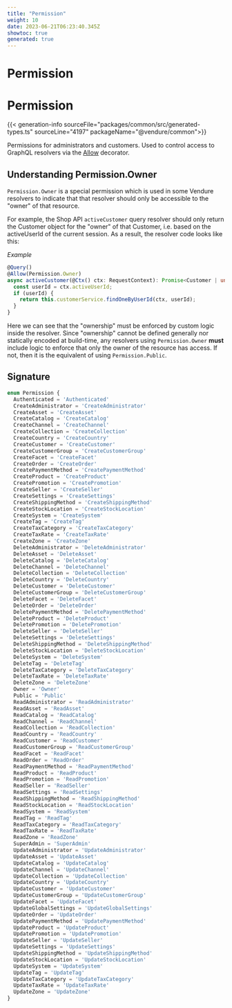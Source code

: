 ```yaml
---
title: "Permission"
weight: 10
date: 2023-06-21T06:23:40.345Z
showtoc: true
generated: true
---
```

<!-- This file was generated from the Vendure source. Do not modify. Instead, re-run the "docs:build" script -->

# Permission
<div class="symbol">


# Permission

{{< generation-info sourceFile="packages/common/src/generated-types.ts" sourceLine="4197" packageName="@vendure/common">}}

Permissions for administrators and customers. Used to control access to
GraphQL resolvers via the <a href='/typescript-api/request/allow-decorator#allow'>Allow</a> decorator.

## Understanding Permission.Owner

`Permission.Owner` is a special permission which is used in some Vendure resolvers to indicate that that resolver should only
be accessible to the "owner" of that resource.

For example, the Shop API `activeCustomer` query resolver should only return the Customer object for the "owner" of that Customer, i.e.
based on the activeUserId of the current session. As a result, the resolver code looks like this:

*Example*

```TypeScript
@Query()
@Allow(Permission.Owner)
async activeCustomer(@Ctx() ctx: RequestContext): Promise<Customer | undefined> {
  const userId = ctx.activeUserId;
  if (userId) {
    return this.customerService.findOneByUserId(ctx, userId);
  }
}
```

Here we can see that the "ownership" must be enforced by custom logic inside the resolver. Since "ownership" cannot be defined generally
nor statically encoded at build-time, any resolvers using `Permission.Owner` **must** include logic to enforce that only the owner
of the resource has access. If not, then it is the equivalent of using `Permission.Public`.

## Signature

```TypeScript
enum Permission {
  Authenticated = 'Authenticated'
  CreateAdministrator = 'CreateAdministrator'
  CreateAsset = 'CreateAsset'
  CreateCatalog = 'CreateCatalog'
  CreateChannel = 'CreateChannel'
  CreateCollection = 'CreateCollection'
  CreateCountry = 'CreateCountry'
  CreateCustomer = 'CreateCustomer'
  CreateCustomerGroup = 'CreateCustomerGroup'
  CreateFacet = 'CreateFacet'
  CreateOrder = 'CreateOrder'
  CreatePaymentMethod = 'CreatePaymentMethod'
  CreateProduct = 'CreateProduct'
  CreatePromotion = 'CreatePromotion'
  CreateSeller = 'CreateSeller'
  CreateSettings = 'CreateSettings'
  CreateShippingMethod = 'CreateShippingMethod'
  CreateStockLocation = 'CreateStockLocation'
  CreateSystem = 'CreateSystem'
  CreateTag = 'CreateTag'
  CreateTaxCategory = 'CreateTaxCategory'
  CreateTaxRate = 'CreateTaxRate'
  CreateZone = 'CreateZone'
  DeleteAdministrator = 'DeleteAdministrator'
  DeleteAsset = 'DeleteAsset'
  DeleteCatalog = 'DeleteCatalog'
  DeleteChannel = 'DeleteChannel'
  DeleteCollection = 'DeleteCollection'
  DeleteCountry = 'DeleteCountry'
  DeleteCustomer = 'DeleteCustomer'
  DeleteCustomerGroup = 'DeleteCustomerGroup'
  DeleteFacet = 'DeleteFacet'
  DeleteOrder = 'DeleteOrder'
  DeletePaymentMethod = 'DeletePaymentMethod'
  DeleteProduct = 'DeleteProduct'
  DeletePromotion = 'DeletePromotion'
  DeleteSeller = 'DeleteSeller'
  DeleteSettings = 'DeleteSettings'
  DeleteShippingMethod = 'DeleteShippingMethod'
  DeleteStockLocation = 'DeleteStockLocation'
  DeleteSystem = 'DeleteSystem'
  DeleteTag = 'DeleteTag'
  DeleteTaxCategory = 'DeleteTaxCategory'
  DeleteTaxRate = 'DeleteTaxRate'
  DeleteZone = 'DeleteZone'
  Owner = 'Owner'
  Public = 'Public'
  ReadAdministrator = 'ReadAdministrator'
  ReadAsset = 'ReadAsset'
  ReadCatalog = 'ReadCatalog'
  ReadChannel = 'ReadChannel'
  ReadCollection = 'ReadCollection'
  ReadCountry = 'ReadCountry'
  ReadCustomer = 'ReadCustomer'
  ReadCustomerGroup = 'ReadCustomerGroup'
  ReadFacet = 'ReadFacet'
  ReadOrder = 'ReadOrder'
  ReadPaymentMethod = 'ReadPaymentMethod'
  ReadProduct = 'ReadProduct'
  ReadPromotion = 'ReadPromotion'
  ReadSeller = 'ReadSeller'
  ReadSettings = 'ReadSettings'
  ReadShippingMethod = 'ReadShippingMethod'
  ReadStockLocation = 'ReadStockLocation'
  ReadSystem = 'ReadSystem'
  ReadTag = 'ReadTag'
  ReadTaxCategory = 'ReadTaxCategory'
  ReadTaxRate = 'ReadTaxRate'
  ReadZone = 'ReadZone'
  SuperAdmin = 'SuperAdmin'
  UpdateAdministrator = 'UpdateAdministrator'
  UpdateAsset = 'UpdateAsset'
  UpdateCatalog = 'UpdateCatalog'
  UpdateChannel = 'UpdateChannel'
  UpdateCollection = 'UpdateCollection'
  UpdateCountry = 'UpdateCountry'
  UpdateCustomer = 'UpdateCustomer'
  UpdateCustomerGroup = 'UpdateCustomerGroup'
  UpdateFacet = 'UpdateFacet'
  UpdateGlobalSettings = 'UpdateGlobalSettings'
  UpdateOrder = 'UpdateOrder'
  UpdatePaymentMethod = 'UpdatePaymentMethod'
  UpdateProduct = 'UpdateProduct'
  UpdatePromotion = 'UpdatePromotion'
  UpdateSeller = 'UpdateSeller'
  UpdateSettings = 'UpdateSettings'
  UpdateShippingMethod = 'UpdateShippingMethod'
  UpdateStockLocation = 'UpdateStockLocation'
  UpdateSystem = 'UpdateSystem'
  UpdateTag = 'UpdateTag'
  UpdateTaxCategory = 'UpdateTaxCategory'
  UpdateTaxRate = 'UpdateTaxRate'
  UpdateZone = 'UpdateZone'
}
```
</div>
